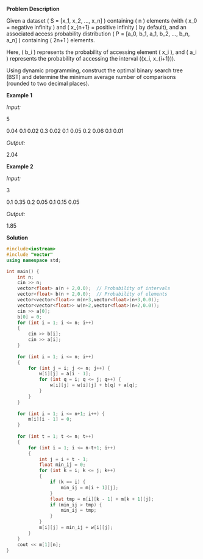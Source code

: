 **Problem Description**

Given a dataset \( S = [x_1, x_2, ..., x_n] \) containing \( n \) elements (with \( x_0 = negative infinity \) and \( x_{n+1} = positive infinity \) by default), and an associated access probability distribution \( P = [a_0, b_1, a_1, b_2, ..., b_n, a_n] \) containing \( 2n+1 \) elements.

Here, \( b_i \) represents the probability of accessing element \( x_i \), and \( a_i \) represents the probability of accessing the interval \((x_i, x_{i+1})\).

Using dynamic programming, construct the optimal binary search tree (BST) and determine the minimum average number of comparisons (rounded to two decimal places).

**Example 1**

*Input:*

5

0.04 0.1 0.02 0.3 0.02 0.1 0.05 0.2 0.06 0.1 0.01

*Output:*

2.04

**Example 2**

*Input:*  

3

0.1 0.35 0.2 0.05 0.1 0.15 0.05

*Output:*

1.85

**Solution**
```cpp
#include<iostream>
#include "vector"
using namespace std;

int main() {
    int n;
    cin >> n; 
    vector<float> a(n + 2,0.0);  // Probability of intervals
    vector<float> b(n + 2,0.0);  // Probability of elements
    vector<vector<float>> m(n+3,vector<float>(n+3,0.0));
    vector<vector<float>> w(n+2,vector<float>(n+2,0.0));
    cin >> a[0];   
    b[0] = 0;
    for (int i = 1; i <= n; i++)
    {
        cin >> b[i];
        cin >> a[i];
    }
    
    for (int i = 1; i <= n; i++)
    {
        for (int j = i; j <= n; j++) {
            w[i][j] = a[i - 1];
            for (int q = i; q <= j; q++) {
                w[i][j] = w[i][j] + b[q] + a[q];
            }
        }
    }
    
    for (int i = 1; i <= n+1; i++) {
        m[i][i - 1] = 0;
    }
    
    for (int t = 1; t <= n; t++)
    {
        for (int i = 1; i <= n-t+1; i++)
        {
            int j = i + t - 1;
            float min_ij = 0;
            for (int k = i; k <= j; k++)  
            {
                if (k == i) {
                    min_ij = m[i + 1][j];
                }
                float tmp = m[i][k - 1] + m[k + 1][j];
                if (min_ij > tmp) {
                    min_ij = tmp;
                }
            }
            m[i][j] = min_ij + w[i][j];
        }
    }
    cout << m[1][n];
}
